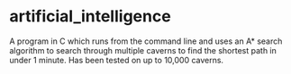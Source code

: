 # artificial_intelligence
A program in C which runs from the command line and uses an A* search algorithm to search through multiple caverns 
to find the shortest path in under 1 minute. Has been tested on up to 10,000 caverns.
